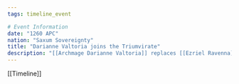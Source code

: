 ```yaml
---
tags: timeline_event

# Event Information
date: "1260 APC"
nation: "Saxum Sovereignty"
title: "Darianne Valtoria joins the Triumvirate"
description: "[[Archmage Darianne Valtoria]] replaces [[Ezriel Ravenna]] on [[The Saxum Triumvirate]]"
---
```

[[Timeline]]